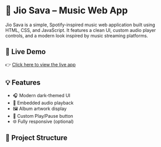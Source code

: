 # 🎵 Jio Sava – Music Web App

Jio Sava is a simple, Spotify-inspired music web application built using HTML, CSS, and JavaScript. It features a clean UI, custom audio player controls, and a modern look inspired by music streaming platforms.

## 🚀 Live Demo

👉 [Click here to view the live app](https://yourusername.github.io/jio-sava)

## 💡 Features

- 🎧 Modern dark-themed UI
- 🎵 Embedded audio playback
- 🖼️ Album artwork display
- 🔘 Custom Play/Pause button
- 🌐 Fully responsive (optional)

## 📁 Project Structure

